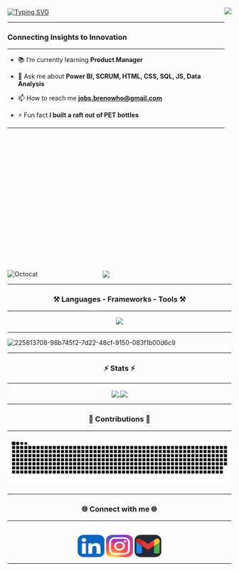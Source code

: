 <div>
  <a href="https://git.io/typing-svg"><img align="center" src="https://readme-typing-svg.demolab.com?font=Popins&weight=600&size=48&duration=2000&pause=1000&color=D9D9D9&center=true&width=480&height=100&lines=Hey%2C+guys!;I'm+Breno+Pinho!" alt="Typing SVG" /></a>
  <img align="right" height="590em" src="https://raw.githubusercontent.com/gist/brenowho/7f2b2af3dff1a86b63d8ac56435bc0c4/raw/9d2d392d7ac9e579e86f9dd649ba225a21a65b94/githubCard.svg"/>
</div><hr/>

<div>
<h3>Connecting Insights to Innovation</h3><hr/>

- 📚 I’m currently learning **Product Manager**

- 💬 Ask me about **Power BI, SCRUM, HTML, CSS, SQL, JS, Data Analysis**

- 📫 How to reach me **jobs.brenowho@gmail.com**

- ⚡ Fun fact **I built a raft out of PET bottles**</div>
<hr/>
<div style="display: flex; justify-content: center; align-items: center; gap: 20px; width: 100%;">
  <img  src="https://github.com/user-attachments/assets/0393b1e7-6d2a-44e0-99e9-47308f9214d7" alt="Octocat" width="200">
  <img  src="https://github.com/user-attachments/assets/ca57b924-8325-402d-9d2b-2d942749c33e" width="300">
</div>

<hr/>

<div align="center">
  <h3 align="center">⚒️ Languages - Frameworks - Tools ⚒️</h3><hr/>
    <img src="https://skillicons.dev/icons?i=html,css,js,python,cs,mysql,bootstrap,vscode,figma,git&perline=5" />    
</div>
<hr/>


![225813708-98b745f2-7d22-48cf-9150-083f1b00d6c9](https://github.com/user-attachments/assets/19e35a4b-bf25-40ae-83a2-cbba3fb6b4a3)
<hr/>
<div align="center">
  <h3 align="center">⚡ Stats ⚡</h3><hr/>
<a href="https://github.com/anuraghazra/github-readme-stats">
  <img height=200 align="center" src="https://github-readme-stats.vercel.app/api?username=brenowho&theme=holi" />
</a>
<a href="https://github.com/anuraghazra/convoychat">
  <img height=200 align="center" src="https://github-readme-stats.vercel.app/api/top-langs?username=brenowho&theme=holi&layout=compact&langs_count=8&card_width=320" />
</a>
</div>
<hr/>
<div align="center">
  <h3 align="center">🐍 Contributions 🐍</h3><hr/>
  
  <img alt="snake eating my contributions" src="https://raw.githubusercontent.com/brenowho/brenowho/output/github-contribution-grid-snake-dark.svg" />
  <br/>
</div>

<hr/>


<div align="center">
  <h3 align="center">🌐 Connect with me 🌐</h3><hr/>
    <div style="display: inline_block" align="center"><br>
    <a href="https://www.linkedin.com/in/breno-pinho/" target="_blank"><img align="center" alt="LinkedIn" height="50" width="60" src="https://raw.githubusercontent.com/tandpfun/skill-icons/65dea6c4eaca7da319e552c09f4cf5a9a8dab2c8/icons/LinkedIn.svg"></a>
    <a href="https://www.instagram.com/brenowho" target="_blank"><img align="center" alt="Instagram" height="50" width="60" src="https://raw.githubusercontent.com/tandpfun/skill-icons/65dea6c4eaca7da319e552c09f4cf5a9a8dab2c8/icons/Instagram.svg"></a>
    <a href="mailto:jobs.brenowho@gmail.com" target="_blank"><img align="center" alt="Gmail" height="50" width="60" src="https://raw.githubusercontent.com/tandpfun/skill-icons/65dea6c4eaca7da319e552c09f4cf5a9a8dab2c8/icons/Gmail-Dark.svg"></a>
</div><hr/>
